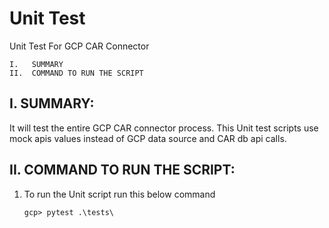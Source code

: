 # Unit Test

Unit Test For GCP CAR Connector
```
I.   SUMMARY
II.  COMMAND TO RUN THE SCRIPT
```
I. SUMMARY:
-----------------------------------------------------------------
It will test the entire GCP CAR connector process.
This Unit test scripts use mock apis values instead of GCP data source 
and CAR db api calls.


II. COMMAND TO RUN THE SCRIPT:
-----------------------------------------------------------------

1. To run the Unit script run this below command

   `gcp> pytest .\tests\`
